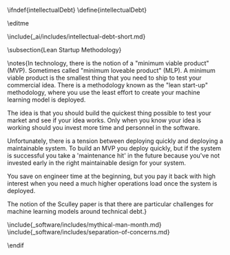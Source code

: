 \ifndef{intellectualDebt}
\define{intellectualDebt}

\editme

\include{_ai/includes/intellectual-debt-short.md}

\subsection{Lean Startup Methodology}

\notes{In technology, there is the notion of a "minimum viable product" (MVP).
Sometimes called "minimum loveable product" (MLP). A minimum viable
product is the smallest thing that you need to ship to test your
commercial idea. There is a methodology known as the "lean start-up"
methodology, where you use the least effort to create your machine
learning model is deployed.

The idea is that you should build the quickest thing possible to test
your market and see if your idea works. Only when you know your idea is
working should you invest more time and personnel in the software.

Unfortunately, there is a tension between deploying quickly and
deploying a maintainable system. To build an MVP you deploy quickly, but
if the system is successful you take a 'maintenance hit' in the future
because you've not invested early in the right maintainable design for
your system.

You save on engineer time at the beginning, but you pay it back with
high interest when you need a much higher operations load once the
system is deployed.

The notion of the Sculley paper is that there are particular challenges
for machine learning models around technical debt.}

\include{_software/includes/mythical-man-month.md}
\include{_software/includes/separation-of-concerns.md}

\endif
